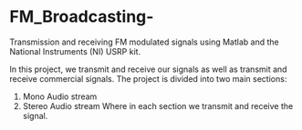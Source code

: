 # FM_Broadcasting-
Transmission and receiving FM modulated signals using Matlab and the National Instruments (NI) USRP kit.

In this project, we transmit and receive our signals as well as transmit and receive commercial signals.
The project is divided into two main sections:
1. Mono Audio stream
2. Stereo Audio stream
Where in each section we transmit and receive the signal.
    
